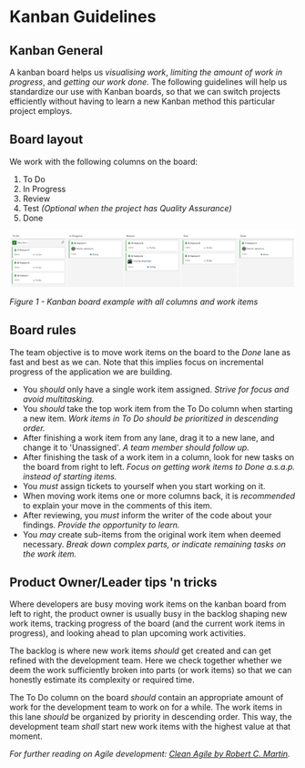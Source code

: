 # Kanban Guidelines

## Kanban General

A kanban board helps us *visualising work*, *limiting the amount of work in progress*, and *getting our work done*.
The following guidelines will help us standardize our use with Kanban boards, so that we can switch projects efficiently without having to learn a new Kanban method this particular project employs.

## Board layout

We work with the following columns on the board:

1. To Do
2. In Progress
3. Review
4. Test _(Optional when the project has Quality Assurance)_
5. Done

![Figure 1 - Example of a default Kanban Board](Images/KanbanExample.png)

_Figure 1 - Kanban board example with all columns and work items_

## Board rules

The team objective is to move work items on the board to the _Done_ lane as fast and best as we can. Note that this implies focus on incremental progress of the application we are building.

- You *should* only have a single work item assigned.
_Strive for focus and avoid multitasking._
- You *should* take the top work item from the To Do column when starting a new item.
_Work items in To Do *should* be prioritized in descending order._
- After finishing a work item from any lane, drag it to a new lane, and change it to 'Unassigned'.
_A team member *should* follow up._
- After finishing the task of a work item in a column, look for new tasks on the board from right to left.
_Focus on getting work items to Done a.s.a.p. instead of starting items._
- You *must* assign tickets to yourself when you start working on it.
- When moving work items one or more columns back, it is *recommended* to explain your move in the comments of this item.
- After reviewing, you *must* inform the writer of the code about your findings.
_Provide the opportunity to learn._
- You *may* create sub-items from the original work item when deemed necessary.
_Break down complex parts, or indicate remaining tasks on the work item._

## Product Owner/Leader tips 'n tricks

Where developers are busy moving work items on the kanban board from left to right, the product owner is usually busy in the backlog shaping new work items, tracking progress of the board (and the current work items in progress), and looking ahead to plan upcoming work activities.

The backlog is where new work items *should* get created and can get refined with the development team. Here we check together whether we deem the work sufficiently broken into parts (or work items) so that we can honestly estimate its complexity or required time.

The To Do column on the board *should* contain an appropriate amount of work for the development team to work on for a while. The work items in this lane *should* be organized by priority in descending order. This way, the development team *shall* start new work items with the highest value at that moment.

_For further reading on Agile development: [Clean Agile by Robert C. Martin](https://www.goodreads.com/book/show/45280021-clean-agile)._
